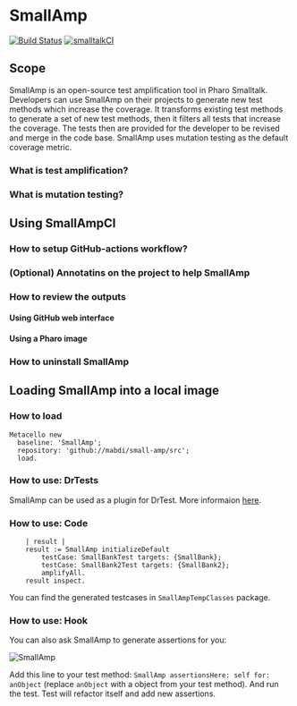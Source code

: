 # SmallAmp
[![Build Status](https://travis-ci.org/mabdi/small-amp.svg?branch=master)](https://travis-ci.org/mabdi/small-amp)
[![smalltalkCI](https://github.com/mabdi/small-amp/actions/workflows/smalltalkCI.yml/badge.svg)](https://github.com/mabdi/small-amp/actions/workflows/smalltalkCI.yml)

## Scope

SmallAmp is an open-source test amplification tool in Pharo Smalltalk.
Developers can use SmallAmp on their projects to generate new test methods which increase the coverage. 
It transforms existing test methods to generate a set of new test methods, then it filters all tests that increase the coverage.
The tests then are provided for the developer to be revised and merge in the code base.
SmallAmp uses mutation testing as the default coverage metric.

### What is test amplification?

### What is mutation testing?

## Using SmallAmpCI

### How to setup GitHub-actions workflow?

### (Optional) Annotatins on the project to help SmallAmp

### How to review the outputs

#### Using GitHub web interface


#### Using a Pharo image

### How to uninstall SmallAmp


## Loading SmallAmp into a local image

### How to load
```smalltalk
Metacello new
  baseline: 'SmallAmp';
  repository: 'github://mabdi/small-amp/src';
  load.
```

### How to use: DrTests

SmallAmp can be used as a plugin for DrTest. More informaion [here](https://github.com/mabdi/small-amp/wiki/DrTests-Plugin).

### How to use: Code

```smalltalk
	| result |
	result := SmallAmp initializeDefault
		testCase: SmallBankTest targets: {SmallBank};
		testCase: SmallBank2Test targets: {SmallBank2};
		amplifyAll.
	result inspect.
 ```
 
 You can find the generated testcases in `SmallAmpTempClasses` package. 

### How to use: Hook

You can also ask SmallAmp to generate assertions for you:

![SmallAmp](https://user-images.githubusercontent.com/3696683/86917621-a71f0480-c125-11ea-9f25-09ed7d6cf358.gif)

Add this line to your test method: `SmallAmp assertionsHere: self for: anObject` (replace `anObject` with a object from your test method).
And run the test. Test will refactor itself and add new assertions.
